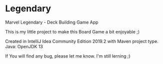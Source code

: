 # Legendary
Marvel Legendary - Deck Building Game App

This is my little project to make this Board Game a bit enjoyable ;)

Created in IntelliJ Idea Community Edition 2019.2 with Maven project type.
Java: OpenJDK 13

If You will find any bug, please let me know. I'm still lerning ;)
